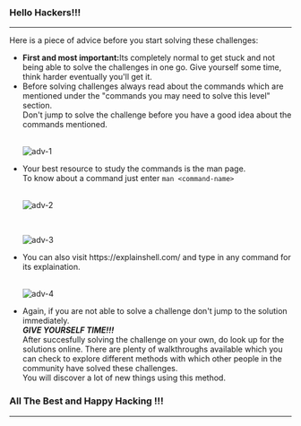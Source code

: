 ### Hello Hackers!!!
<hr/>
<p>Here is a piece of advice before you start solving these challenges:
<ul>
<li><b>First and most important:</b>Its completely normal to get stuck and not being able to solve the challenges in one go. Give yourself some time, think harder eventually you'll get it.</li>

<li>Before solving challenges always read about the commands which are mentioned under the "commands you may need to solve this level" section.<br/>
Don't jump to solve the challenge before you have a good idea about the commands mentioned.</li>
<br/>

![adv-1](https://user-images.githubusercontent.com/88927842/184023508-42a9e2cb-0ca1-4739-b29f-c60d1636f196.png)

<li>Your best resource to study the commands is the man page.<br/>
To know about a command just enter <code>man &lt;command-name&#62;</code></li>
<br/>

![adv-2](https://user-images.githubusercontent.com/88927842/184023524-7c6d0c91-a12e-44af-846e-de20e24d4ca6.png)

<br/>

![adv-3](https://user-images.githubusercontent.com/88927842/184023549-106c7ada-bffe-48f7-aad6-69c8d5373bf1.png)

<li>You can also visit https://explainshell.com/ and type in any command for its explaination.</li>
<br/>

![adv-4](https://user-images.githubusercontent.com/88927842/184023564-a47e1a90-b2da-433a-aa9c-99e80e3e87f6.png)

<li>Again, if you are not able to solve a challenge don't jump to the solution immediately. <br/><b><i>GIVE YOURSELF TIME!!!</b></i><br/>
After succesfully solving the challenge on your own, do look up for the solutions online. There are plenty of walkthroughs available which you can check to explore different methods with which other people in the community have solved these challenges.<br/>
You will discover a lot of new things using this method.</li>
</ul>
</p>

### All The Best and Happy Hacking !!!


<hr/>